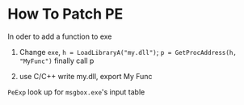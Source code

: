 # How To Patch PE

In oder to add a function to exe

1. Change `exe`, `h = LoadLibraryA("my.dll")`; `p = GetProcAddress(h, "MyFunc")` finally call p 

2. use C/C++ write my.dll, export My Func

`PeExp` look up for `msgbox.exe`'s input table